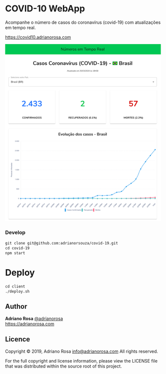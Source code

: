 COVID-10 WebApp
===============

Acompanhe o número de casos do coronavírus (covid-19) com atualizações em tempo real.

https://covid10.adrianorosa.com

[![WebApp](screenshot.png "WebApp")](https://covid19.adrianorosa.com)

### Develop

    git clone git@github.com:adrianorsouza/covid-19.git
    cd covid-19
    npm start

# Deploy

    cd client 
    ./deploy.sh

## Author

**Adriano Rosa** [@adrianorosa](https://twitter.com/adrianorosa)  
https://adrianorosa.com

## Licence

Copyright © 2019, Adriano Rosa  <info@adrianorosa.com>
All rights reserved.

For the full copyright and license information, please view the LICENSE 
file that was distributed within the source root of this project. 

[screenshot]: ./screenshot.png
